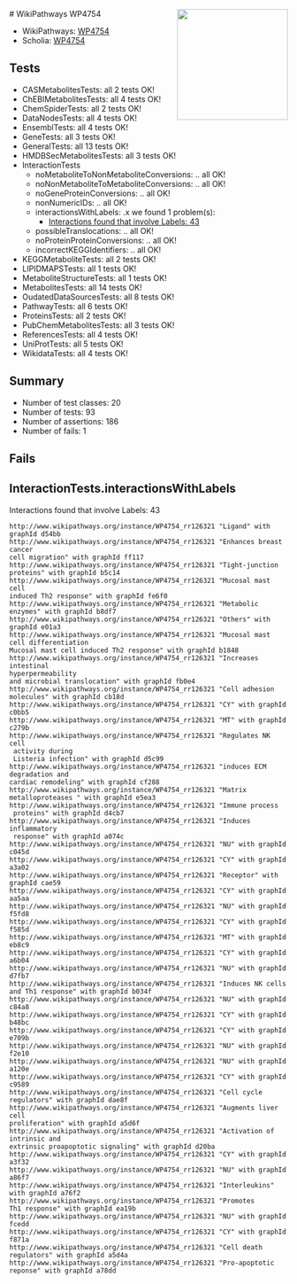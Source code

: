 <img style="float: right; width: 200px" src="https://upload.wikimedia.org/wikipedia/commons/thumb/8/83/Wplogo_with_text_500.png/640px-Wplogo_with_text_500.png" />
# WikiPathways WP4754

* WikiPathways: [WP4754](https://wikipathways.org/pathways/WP4754)
* Scholia: [WP4754](https://scholia.toolforge.org/wikipathways/WP4754)
## Tests
* CASMetabolitesTests: all 2 tests OK!
* ChEBIMetabolitesTests: all 4 tests OK!
* ChemSpiderTests: all 2 tests OK!
* DataNodesTests: all 4 tests OK!
* EnsemblTests: all 4 tests OK!
* GeneTests: all 3 tests OK!
* GeneralTests: all 13 tests OK!
* HMDBSecMetabolitesTests: all 3 tests OK!
* InteractionTests
    * noMetaboliteToNonMetaboliteConversions: .. all OK!
    * noNonMetaboliteToMetaboliteConversions: .. all OK!
    * noGeneProteinConversions: .. all OK!
    * nonNumericIDs: .. all OK!
    * interactionsWithLabels: .x we found 1 problem(s):
        * [Interactions found that involve Labels: 43](#fe97a918)
    * possibleTranslocations: .. all OK!
    * noProteinProteinConversions: .. all OK!
    * incorrectKEGGIdentifiers: .. all OK!
* KEGGMetaboliteTests: all 2 tests OK!
* LIPIDMAPSTests: all 1 tests OK!
* MetaboliteStructureTests: all 1 tests OK!
* MetabolitesTests: all 14 tests OK!
* OudatedDataSourcesTests: all 8 tests OK!
* PathwayTests: all 6 tests OK!
* ProteinsTests: all 2 tests OK!
* PubChemMetabolitesTests: all 3 tests OK!
* ReferencesTests: all 4 tests OK!
* UniProtTests: all 5 tests OK!
* WikidataTests: all 4 tests OK!


## Summary

* Number of test classes: 20
* Number of tests: 93
* Number of assertions: 186
* Number of fails: 1

## Fails

<a name="fe97a918" />

## InteractionTests.interactionsWithLabels

Interactions found that involve Labels: 43
```
http://www.wikipathways.org/instance/WP4754_rr126321 "Ligand" with graphId d54bb
http://www.wikipathways.org/instance/WP4754_rr126321 "Enhances breast cancer 
cell migration" with graphId ff117
http://www.wikipathways.org/instance/WP4754_rr126321 "Tight-junction
proteins" with graphId b5c14
http://www.wikipathways.org/instance/WP4754_rr126321 "Mucosal mast cell
induced Th2 response" with graphId fe6f0
http://www.wikipathways.org/instance/WP4754_rr126321 "Metabolic enzymes" with graphId b8df7
http://www.wikipathways.org/instance/WP4754_rr126321 "Others" with graphId e01a3
http://www.wikipathways.org/instance/WP4754_rr126321 "Mucosal mast cell differentiation
Mucosal mast cell induced Th2 response" with graphId b1848
http://www.wikipathways.org/instance/WP4754_rr126321 "Increases intestinal
hyperpermeability
and microbial translocation" with graphId fb0e4
http://www.wikipathways.org/instance/WP4754_rr126321 "Cell adhesion
molecules" with graphId cb18d
http://www.wikipathways.org/instance/WP4754_rr126321 "CY" with graphId c0bb5
http://www.wikipathways.org/instance/WP4754_rr126321 "MT" with graphId c279b
http://www.wikipathways.org/instance/WP4754_rr126321 "Regulates NK cell
 activity during
 Listeria infection" with graphId d5c99
http://www.wikipathways.org/instance/WP4754_rr126321 "induces ECM degradation and
cardiac remodeling" with graphId cf288
http://www.wikipathways.org/instance/WP4754_rr126321 "Matrix metalloproteases " with graphId e5ea3
http://www.wikipathways.org/instance/WP4754_rr126321 "Immune process
 proteins" with graphId d4cb7
http://www.wikipathways.org/instance/WP4754_rr126321 "Induces inflammatory
 response" with graphId a074c
http://www.wikipathways.org/instance/WP4754_rr126321 "NU" with graphId c045d
http://www.wikipathways.org/instance/WP4754_rr126321 "CY" with graphId a3a02
http://www.wikipathways.org/instance/WP4754_rr126321 "Receptor" with graphId cae59
http://www.wikipathways.org/instance/WP4754_rr126321 "CY" with graphId aa5aa
http://www.wikipathways.org/instance/WP4754_rr126321 "NU" with graphId f5fd8
http://www.wikipathways.org/instance/WP4754_rr126321 "CY" with graphId f585d
http://www.wikipathways.org/instance/WP4754_rr126321 "MT" with graphId eb8c9
http://www.wikipathways.org/instance/WP4754_rr126321 "CY" with graphId a6b04
http://www.wikipathways.org/instance/WP4754_rr126321 "NU" with graphId d7fb7
http://www.wikipathways.org/instance/WP4754_rr126321 "Induces NK cells
and Th1 response" with graphId b034f
http://www.wikipathways.org/instance/WP4754_rr126321 "NU" with graphId c84a8
http://www.wikipathways.org/instance/WP4754_rr126321 "CY" with graphId b48bc
http://www.wikipathways.org/instance/WP4754_rr126321 "CY" with graphId e709b
http://www.wikipathways.org/instance/WP4754_rr126321 "NU" with graphId f2e10
http://www.wikipathways.org/instance/WP4754_rr126321 "NU" with graphId a120e
http://www.wikipathways.org/instance/WP4754_rr126321 "CY" with graphId c9589
http://www.wikipathways.org/instance/WP4754_rr126321 "Cell cycle
regulators" with graphId dae8f
http://www.wikipathways.org/instance/WP4754_rr126321 "Augments liver cell
proliferation" with graphId a5d6f
http://www.wikipathways.org/instance/WP4754_rr126321 "Activation of intrinsic and 
extrinsic proapoptotic signaling" with graphId d20ba
http://www.wikipathways.org/instance/WP4754_rr126321 "CY" with graphId a3f32
http://www.wikipathways.org/instance/WP4754_rr126321 "NU" with graphId a86f7
http://www.wikipathways.org/instance/WP4754_rr126321 "Interleukins" with graphId a76f2
http://www.wikipathways.org/instance/WP4754_rr126321 "Promotes 
Th1 response" with graphId ea19b
http://www.wikipathways.org/instance/WP4754_rr126321 "NU" with graphId fcedd
http://www.wikipathways.org/instance/WP4754_rr126321 "CY" with graphId f871a
http://www.wikipathways.org/instance/WP4754_rr126321 "Cell death
regulators" with graphId a5d4a
http://www.wikipathways.org/instance/WP4754_rr126321 "Pro-apoptotic
reponse" with graphId a78dd
```

